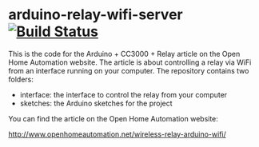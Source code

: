 arduino-relay-wifi-server [![Build Status](https://travis-ci.org/openhomeautomation/arduino-relay-wifi-server.svg)](https://travis-ci.org/openhomeautomation/arduino-relay-wifi-server)
=========================

This is the code for the Arduino + CC3000 + Relay article on the Open Home Automation website. The article is about controlling a relay via WiFi from an interface running on your computer. The repository contains two folders:

- interface: the interface to control the relay from your computer
- sketches: the Arduino sketches for the project

You can find the article on the Open Home Automation website:

http://www.openhomeautomation.net/wireless-relay-arduino-wifi/

